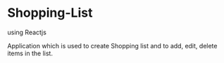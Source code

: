 # Shopping-List
using Reactjs

Application which is used to create Shopping list and to add, edit, delete items in the list.
